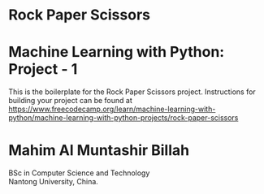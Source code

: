 # Rock Paper Scissors
# Machine Learning with Python: Project - 1

This is the boilerplate for the Rock Paper Scissors project. Instructions for building your project can be found at https://www.freecodecamp.org/learn/machine-learning-with-python/machine-learning-with-python-projects/rock-paper-scissors

# Mahim Al Muntashir Billah
BSc in Computer Science and Technology <br>
Nantong University, China.
